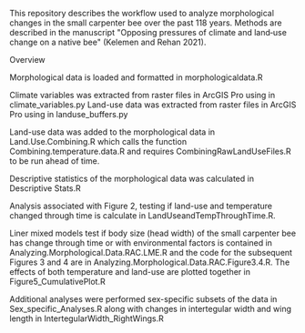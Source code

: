 This repository describes the workflow used to analyze morphological changes in the small carpenter bee over the past 118 years. Methods are described in the manuscript "Opposing pressures of climate and land‐use change on a native bee" (Kelemen and Rehan 2021).


Overview

Morphological data is loaded and formatted in morphologicaldata.R

Climate variables was extracted from raster files in ArcGIS Pro using in climate_variables.py
Land-use data was extracted from raster files in ArcGIS Pro using in landuse_buffers.py

Land-use data was added to the morphological data in Land.Use.Combining.R which calls the function Combining.temperature.data.R and requires CombiningRawLandUseFiles.R to be run ahead of time.

Descriptive statistics of the morphological data was calculated in Descriptive Stats.R

Analysis associated with Figure 2, testing if land-use and temperature changed through time is calculate in LandUseandTempThroughTime.R.

Liner mixed models test if body size (head width) of the small carpenter bee has change through time or with environmental factors is contained in Analyzing.Morphological.Data.RAC.LME.R and the code for the subsequent Figures 3 and 4 are in Analyzing.Morphological.Data.RAC.Figure3.4.R. The effects of both temperature and land-use are plotted together in Figure5_CumulativePlot.R

Additional analyses were performed sex-specific subsets of the data in Sex_specific_Analyses.R along with changes in intertegular width and wing length in IntertegularWidth_RightWings.R
